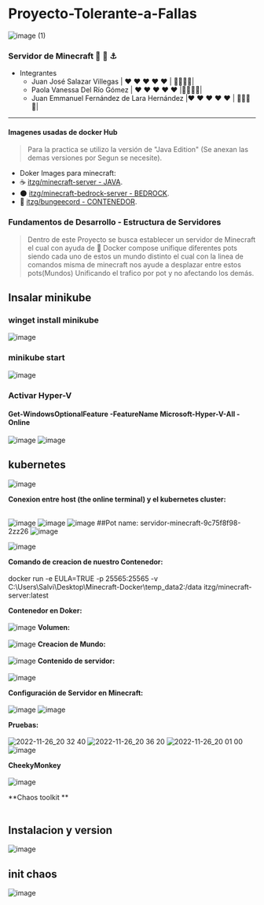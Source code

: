 # Proyecto-Tolerante-a-Fallas 
![image (1)](https://user-images.githubusercontent.com/91103822/205793693-a41a1781-b051-4845-b56a-1a35a220d4d0.png)
### Servidor de Minecraft 🧊 🐳 ⚓
* Integrantes
  * Juan José Salazar Villegas | ❤ ❤ ❤ ❤ ❤ | 🍗🍗🍗🍗| 
  * Paola Vanessa Del Río Gómez  | ❤ ❤ ❤ ❤ ❤ |🍗🍗🍗🍗| 
  * Juan Emmanuel Fernández de Lara Hernández |❤ ❤ ❤ ❤ ❤ | 🍗🍗🍗🍗|

***
#### Imagenes usadas de docker Hub
> Para la practica se utilizo la versión de "Java Edition" (Se anexan las demas versiones por Segun se necesite).
* Doker Images para minecraft:
 * ☕ [itzg/minecraft-server - JAVA](/[es](https://hub.docker.com/r/itzg/minecraft-server)).
 * 🌑 [itzg/minecraft-bedrock-server - BEDROCK](/[es] (https://hub.docker.com/r/itzg/minecraft-bedrock-server)).
 * 🧊 [itzg/bungeecord - CONTENEDOR](/[es] (https://hub.docker.com/r/itzg/bungeecord)).

### Fundamentos de Desarrollo - Estructura de Servidores

> Dentro de este Proyecto se busca establecer un servidor de Minecraft el cual con ayuda de 🐳 Docker compose unifique diferentes pots siendo cada uno de estos un mundo distinto el cual con la linea de comandos misma de minecraft nos ayude a desplazar entre estos pots(Mundos) Unificando el trafico por pot y no afectando los demás.
> 


## Insalar minikube
### winget install minikube
![image](https://user-images.githubusercontent.com/88942550/204116926-cd6494c2-d3ac-4fe9-a7c1-778d61c3c76d.png)


### minikube start
![image](https://user-images.githubusercontent.com/88942550/204116886-8838acba-b701-4759-82fc-33acdf2def74.png)

### Activar Hyper-V
#### Get-WindowsOptionalFeature -FeatureName Microsoft-Hyper-V-All -Online
![image](https://user-images.githubusercontent.com/91103822/204117028-8f48b677-cd19-4c8f-982a-88e44a3dad19.png)
![image](https://user-images.githubusercontent.com/88942550/204116988-c2c7a7a7-194e-4141-ac5b-0bd6d10e3790.png)

## kubernetes

![image](https://user-images.githubusercontent.com/91103822/205562986-34a12e9b-2386-4dab-b764-6aef5ced26e1.png)

**Conexion entre host (the online terminal) y el kubernetes cluster:**<br><br>

![image](https://user-images.githubusercontent.com/91103822/205563141-e32c679c-068d-4953-a9b6-f54301e0024c.png)
![image](https://user-images.githubusercontent.com/91103822/205563170-fa9f2d27-3db2-45ab-b11f-4b910e6d9b90.png)
![image](https://user-images.githubusercontent.com/91103822/205563183-cec21b0e-a1d0-48aa-9d51-0fb40d32994e.png)
##Pot name:
servidor-minecraft-9c75f8f98-2zz26
![image](https://user-images.githubusercontent.com/91103822/205563191-48114723-4d68-4c65-8496-e9502b4a5fc5.png)


![image](https://user-images.githubusercontent.com/91103822/205563008-bd402d1b-08e4-461a-80d4-f32bc253a77e.png)

**Comando de creacion de nuestro Contenedor:**<br><br>
docker run -e EULA=TRUE -p 25565:25565 -v C:\Users\Salvi\Desktop\Minecraft-Docker\temp_data2:/data itzg/minecraft-server:latest

**Contenedor en Doker:**<br><br>
![image](https://user-images.githubusercontent.com/91103822/204116265-3ca4b3d9-8dde-4fb7-9aab-060a649a5bc6.png)
**Volumen:**<br><br>
![image](https://user-images.githubusercontent.com/91103822/204116282-8ebdce5a-3e8c-4290-9aaa-965294bee084.png)
**Creacion de Mundo:**<br><br>
![image](https://user-images.githubusercontent.com/91103822/204116295-d3e4a245-d4cb-4903-9afb-2d1bd929b62d.png)
**Contenido de servidor:**<br><br>
![image](https://user-images.githubusercontent.com/91103822/204116316-f42e18c3-9ce4-4482-b645-639e89197624.png)

**Configuración de Servidor en Minecraft:**<br><br>
![image](https://user-images.githubusercontent.com/91103822/204116533-b70af9d1-8d5d-4e48-b406-a20e5371e28e.png)
![image](https://user-images.githubusercontent.com/91103822/204116565-0be16f0d-9e98-42f8-939b-f6fff7721a9b.png)

**Pruebas:**<br><br>
![2022-11-26_20 32 40](https://user-images.githubusercontent.com/91103822/204116729-f06291ff-751b-4670-938d-d62650ab15df.png)
![2022-11-26_20 36 20](https://user-images.githubusercontent.com/91103822/204116730-535bcd2d-b5ed-4929-84a8-9da835017739.png)
![2022-11-26_20 01 00](https://user-images.githubusercontent.com/91103822/204116732-99e8e7ab-1fe6-44db-b069-abcf8bf4238c.png)
![image](https://user-images.githubusercontent.com/91103822/204116673-b20b7a4a-c5ab-4811-8e50-294baa725925.png)

**CheekyMonkey**<br><br>
![image](https://user-images.githubusercontent.com/88942550/205560120-cff0986d-72c9-400a-8424-cde0e59f6c00.png)

**Chaos toolkit **<br><br>

## Instalacion y version
![image](https://user-images.githubusercontent.com/91103822/205562790-3e3c9d65-e479-42dc-bf03-b59901ba0c75.png)

## init chaos
![image](https://user-images.githubusercontent.com/91103822/205562880-2e8536e9-feb8-41ce-bea0-047e6923165b.png)





